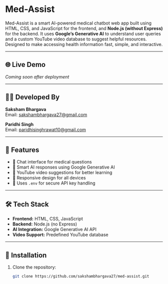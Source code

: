 # Med-Assist

Med-Assist is a smart AI-powered medical chatbot web app built using HTML, CSS, and JavaScript for the frontend, and **Node.js (without Express)** for the backend. It uses **Google’s Generative AI** to understand user queries and a custom YouTube video database to suggest helpful resources. Designed to make accessing health information fast, simple, and interactive.

---

## 🌐 Live Demo
*Coming soon after deployment*

---

## 👨‍💻 Developed By

**Saksham Bhargava**  
Email: sakshambhargava27@gmail.com

**Paridhi Singh**  
Email: paridhisinghrawat10@gmail.com

---

## 📌 Features

- 💬 Chat interface for medical questions
- 🤖 Smart AI responses using Google Generative AI
- 🎥 YouTube video suggestions for better learning
- 📱 Responsive design for all devices
- 🔐 Uses `.env` for secure API key handling

---

## 🛠️ Tech Stack

- **Frontend:** HTML, CSS, JavaScript  
- **Backend:** Node.js (no Express)  
- **AI Integration:** Google Generative AI API  
- **Video Support:** Predefined YouTube database

---

## 🧪 Installation

1. Clone the repository:
   ```bash
   git clone https://github.com/sakshambhargava27/med-assist.git

